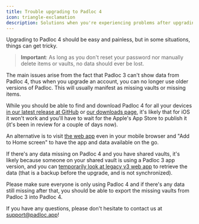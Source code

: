 ```yaml
---
title: Trouble upgrading to Padloc 4
icon: triangle-exclamation
description: Solutions when you're experiencing problems after upgrading to Padloc 4
---
```


Upgrading to Padloc 4 should be easy and painless, but in some situations,
things can get tricky.

> **<i class="exclamation-circle"></i> Important**: As long as you don't reset
> your password nor manually delete items or vaults, no data should ever be
> lost.

The main issues arise from the fact that Padloc 3 can't show data from Padloc 4,
thus when you upgrade an account, you can no longer use older versions of
Padloc. This will usually manifest as missing vaults or missing items.

While you should be able to find and download Padloc 4 for all your devices
[in our latest release at GitHub](https://github.com/padloc/padloc/releases/latest)
or [our downloads page](https://docs.padloc.app/downloads), it's likely that for
iOS it won't work and you'll have to wait for the Apple's App Store to publish
it (it's been in review for a couple of days now).

An alternative is to visit [the web app](https://web.padloc.app) even in your
mobile browser and "Add to Home screen" to have the app and data available on
the go.

If there's any data missing on Padloc 4 and you have shared vaults, it's likely
because someone on your shared vault is using a Padloc 3 app version, and you
can [temporarily look at legacy v3 web app](https://v3.padloc.app) to retrieve
the data (that is a backup before the upgrade, and is not synchronized).

Please make sure everyone is only using Padloc 4 and if there's​​ any data still
missing after that, you should be able to export the missing vaults from Padloc
3 into Padloc 4.

If you have any questions, please don't hesitate to contact us at
[support@padloc.app](mailto:support@padloc.app)!
